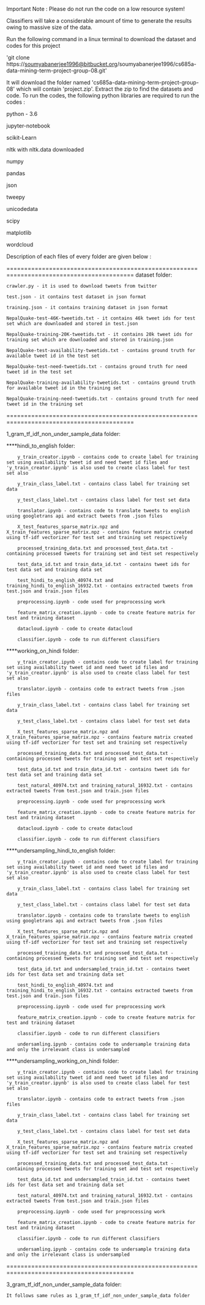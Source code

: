 Important Note : Please do not run the code on a low resource system!

Classifiers will take a considerable amount of time to generate the results owing to massive size of the data.

Run the following command in a linux terminal to download the dataset and codes for this project

'git clone https://soumyabanerjee1996@bitbucket.org/soumyabanerjee1996/cs685a-data-mining-term-project-group-08.git'

It will download the folder named 'cs685a-data-mining-term-project-group-08' which will contain 'project.zip'. Extract the zip to find the datasets and code.  To run the codes, the following python libraries are required to run the codes :

python - 3.6

jupyter-notebook

scikit-Learn

nltk with nltk.data downloaded

numpy

pandas

json

tweepy

unicodedata

scipy

matplotlib

wordcloud

Description of each files of every folder are given below : 

==========================================================================================
dataset folder:
    
    crawler.py - it is used to download tweets from twitter
    
    test.json - it contains test dataset in json format 
    
    training.json - it contains training dataset in json format
    
    NepalQuake-test-46K-tweetids.txt - it contains 46k tweet ids for test set which are downloaded and stored in test.json
    
    NepalQuake-training-20K-tweetids.txt - it contains 20k tweet ids for training set which are downloaded and stored in training.json
    
    NepalQuake-test-availability-tweetids.txt - contains ground truth for available tweet id in the test set
    
    NepalQuake-test-need-tweetids.txt - contains ground truth for need tweet id in the test set
    
    NepalQuake-training-availability-tweetids.txt - contains ground truth for available tweet id in the training set
    
    NepalQuake-training-need-tweetids.txt - contains ground truth for need tweet id in the training set


==========================================================================================    
    
1_gram_tf_idf_non_under_sample_data folder:

****hindi_to_english folder:
    
        y_train_creator.ipynb - contains code to create label for training set using availability tweet id and need tweet id files and 'y_train_creator.ipynb' is also used to create class label for test set also
        
        y_train_class_label.txt - contains class label for training set data
        
        y_test_class_label.txt - contains class label for test set data
        
        translator.ipynb - contains code to translate tweets to english using googletrans api and extract tweets from .json files
        
        X_test_features_sparse_matrix.npz and X_train_features_sparse_matrix.npz - contains feature matrix created using tf-idf vectorizer for test set and training set respectively
        
        processed_training_data.txt and processed_test_data.txt - containing processed tweets for training set and test set respectively
        
        test_data_id.txt and train_data_id.txt - contains tweet ids for test data set and training data set
        
        test_hindi_to_english_40974.txt and training_hindi_to_english_16932.txt - contains extracted tweets from test.json and train.json files
        
        preprocessing.ipynb - code used for preprocessing work
        
        feature_matrix_creation.ipynb - code to create feature matrix for test and training dataset
        
        datacloud.ipynb - code to create datacloud
        
        classifier.ipynb - code to run different classifiers


****working_on_hindi folder:
    
        y_train_creator.ipynb - contains code to create label for training set using availability tweet id and need tweet id files and 'y_train_creator.ipynb' is also used to create class label for test set also
        
        translator.ipynb - contains code to extract tweets from .json files
        
        y_train_class_label.txt - contains class label for training set data
        
        y_test_class_label.txt - contains class label for test set data
        
        X_test_features_sparse_matrix.npz and X_train_features_sparse_matrix.npz - contains feature matrix created using tf-idf vectorizer for test set and training set respectively
        
        processed_training_data.txt and processed_test_data.txt - containing processed tweets for training set and test set respectively
        
        test_data_id.txt and train_data_id.txt - contains tweet ids for test data set and training data set
        
        test_natural_40974.txt and training_natural_16932.txt - contains extracted tweets from test.json and train.json files
        
        preprocessing.ipynb - code used for preprocessing work
        
        feature_matrix_creation.ipynb - code to create feature matrix for test and training dataset
        
        datacloud.ipynb - code to create datacloud
        
        classifier.ipynb - code to run different classifiers
        
****undersampling_hindi_to_english folder:

        y_train_creator.ipynb - contains code to create label for training set using availability tweet id and need tweet id files and 'y_train_creator.ipynb' is also used to create class label for test set also
        
        y_train_class_label.txt - contains class label for training set data
        
        y_test_class_label.txt - contains class label for test set data
        
        translator.ipynb - contains code to translate tweets to english using googletrans api and extract tweets from .json files
        
        X_test_features_sparse_matrix.npz and X_train_features_sparse_matrix.npz - contains feature matrix created using tf-idf vectorizer for test set and training set respectively
        
        processed_training_data.txt and processed_test_data.txt - containing processed tweets for training set and test set respectively
        
        test_data_id.txt and undersampled_train_id.txt - contains tweet ids for test data set and training data set
        
        test_hindi_to_english_40974.txt and training_hindi_to_english_16932.txt - contains extracted tweets from test.json and train.json files
        
        preprocessing.ipynb - code used for preprocessing work
        
        feature_matrix_creation.ipynb - code to create feature matrix for test and training dataset
        
        classifier.ipynb - code to run different classifiers
        
        undersamling.ipynb - contains code to undersample training data and only the irrelevant class is undersampled
        
****undersampling_working_on_hindi folder:

        y_train_creator.ipynb - contains code to create label for training set using availability tweet id and need tweet id files and 'y_train_creator.ipynb' is also used to create class label for test set also
        
        translator.ipynb - contains code to extract tweets from .json files
        
        y_train_class_label.txt - contains class label for training set data
        
        y_test_class_label.txt - contains class label for test set data
        
        X_test_features_sparse_matrix.npz and X_train_features_sparse_matrix.npz - contains feature matrix created using tf-idf vectorizer for test set and training set respectively
        
        processed_training_data.txt and processed_test_data.txt - containing processed tweets for training set and test set respectively
        
        test_data_id.txt and undersampled_train_id.txt - contains tweet ids for test data set and training data set
        
        test_natural_40974.txt and training_natural_16932.txt - contains extracted tweets from test.json and train.json files
        
        preprocessing.ipynb - code used for preprocessing work
        
        feature_matrix_creation.ipynb - code to create feature matrix for test and training dataset
        
        classifier.ipynb - code to run different classifiers
        
        undersamling.ipynb - contains code to undersample training data and only the irrelevant class is undersampled
        
==========================================================================================    
    
3_gram_tf_idf_non_under_sample_data folder:

    It follows same rules as 1_gram_tf_idf_non_under_sample_data folder
